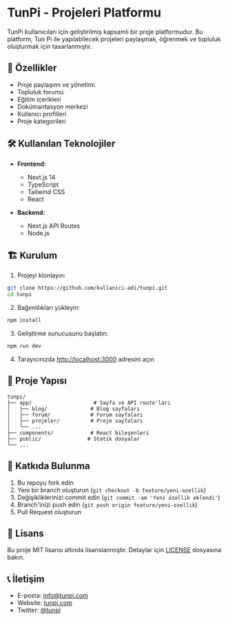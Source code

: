 # TunPi - Projeleri Platformu

TunPi kullanıcıları için geliştirilmiş kapsamlı bir proje platformudur. Bu platform, Tun Pi ile yapılabilecek projeleri paylaşmak, öğrenmek ve topluluk oluşturmak için tasarlanmıştır.

## 🚀 Özellikler

- Proje paylaşımı ve yönetimi
- Topluluk forumu
- Eğitim içerikleri
- Dokümantasyon merkezi
- Kullanıcı profilleri
- Proje kategorileri

## 🛠️ Kullanılan Teknolojiler

- **Frontend:**
  - Next.js 14
  - TypeScript
  - Tailwind CSS
  - React

- **Backend:**
  - Next.js API Routes
  - Node.js

## 🏗️ Kurulum

1. Projeyi klonlayın:
```bash
git clone https://github.com/kullanici-adi/tunpi.git
cd tunpi
```

2. Bağımlılıkları yükleyin:
```bash
npm install
```

3. Geliştirme sunucusunu başlatın:
```bash
npm run dev
```

4. Tarayıcınızda [http://localhost:3000](http://localhost:3000) adresini açın

## 📁 Proje Yapısı

```
tunpi/
├── app/                    # Sayfa ve API route'ları
│   ├── blog/              # Blog sayfaları
│   ├── forum/             # Forum sayfaları
│   ├── projeler/          # Proje sayfaları
│   └── ...
├── components/            # React bileşenleri
├── public/               # Statik dosyalar
└── ...
```

## 🤝 Katkıda Bulunma

1. Bu repoyu fork edin
2. Yeni bir branch oluşturun (`git checkout -b feature/yeni-ozellik`)
3. Değişikliklerinizi commit edin (`git commit -am 'Yeni özellik eklendi'`)
4. Branch'inizi push edin (`git push origin feature/yeni-ozellik`)
5. Pull Request oluşturun

## 📝 Lisans

Bu proje MIT lisansı altında lisanslanmıştır. Detaylar için [LICENSE](LICENSE) dosyasına bakın.

## 📞 İletişim

- E-posta: info@tunpi.com
- Website: [tunpi.com](https://tunpi.com)
- Twitter: [@tunpi](https://twitter.com/tunpi)
